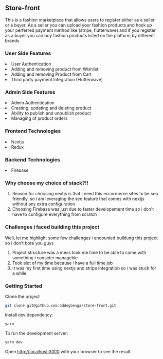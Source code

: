 ## Store-front
<p> This is a fashion marketplace that allows users to register either as a seller or a buyer.
 As a seller you can upload your fashion products and hook up your perferred payment method like (stripe, flutterwave) and if you register as a buyer you can buy fashion products listed on the platform by different brands</p>
 
### User Side Features
<li>User Authentication</li>
<li>Adding and removing product from Wishlist</li>
<li>Adding and removing Product from Cart</li>
<li>Third party payment Integration (Flutterwave)</li>


### Admin Side Features
<li>Admin Authentication</li>
<li>Creating, updating and deleting product</li>
<li>Ability to publish and unpublish product</>
<li>Managing of product orders</li>

### Frontend Technologies 
<li>Nextjs</li>
<li>Redux</li>

### Backend Technologies
<li>Firebase</li>

### Why choose my choice of stack?!!
<ol>
<li>Reason for choosing nextjs is that i need this eccormerce sites to be seo friendly, so i am leveraging the seo feature that comes with nextjs without        any extra configuration</li>
<li>Choosing Firebase was just due to faster developement time so i don't have to configure everything from scratch </li>
</ol>
  
 ### Challenges i faced building this project
  <p>Well, let me highlight some few challenges i encounted buildung this project so i don't bore you guys<p>
  <ol>
  <li>Project structure was a mess took me time to be able to come with something i consider manageble</li>
  <li>Took alot of my time because i have a full time job
  <li>It was my first time using nextjs and stripe integration so i was stuck for a while</li>
    </ol>
    
  



### Getting Started

Clone the project

```bash
git clone git@github.com:addegbenga/store-front.git
```
Install dev dependency:
```bash
yarn
```
To run the development server:

```bash
yarn dev
```

Open [http://localhost:3000](http://localhost:3000) with your browser to see the result.
